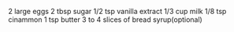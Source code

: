 2 large eggs
2 tbsp sugar
1/2 tsp vanilla extract
1/3 cup milk
1/8 tsp cinammon
1 tsp butter
3 to 4 slices of bread
syrup(optional)
